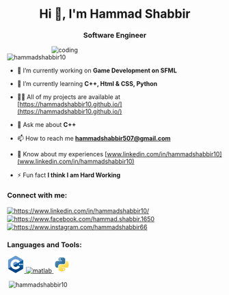 
<h1 align="center">Hi 👋, I'm Hammad Shabbir</h1>
<h3 align="center">Software Engineer</h3>

<image align = "right" alt = "coding" width = "400" src = "https://media.tenor.com/NOYF3f82b_gAAAAM/programmer.gif">
<p align="left"> <img src="https://komarev.com/ghpvc/?username=hammadshabbir10&label=Profile%20views&color=0e75b6&style=flat" alt="hammadshabbir10" /> </p>

- 🔭 I’m currently working on **Game Development on SFML**

- 🌱 I’m currently learning **C++, Html & CSS, Python**

- 👨‍💻 All of my projects are available at [https://hammadshabbir10.github.io/](https://hammadshabbir10.github.io/)

- 💬 Ask me about **C++**

- 📫 How to reach me **hammadshabbir507@gmail.com**

- 📄 Know about my experiences [www.linkedin.com/in/hammadshabbir10](www.linkedin.com/in/hammadshabbir10)

- ⚡ Fun fact **I think I am Hard Working**

<h3 align="left">Connect with me:</h3>
<p align="left">
<a href="https://linkedin.com/in/https://www.linkedin.com/in/hammadshabbir10/" target="blank"><img align="center" src="https://raw.githubusercontent.com/rahuldkjain/github-profile-readme-generator/master/src/images/icons/Social/linked-in-alt.svg" alt="https://www.linkedin.com/in/hammadshabbir10/" height="30" width="40" /></a>
<a href="https://fb.com/https://www.facebook.com/hammad.shabbir.1650" target="blank"><img align="center" src="https://raw.githubusercontent.com/rahuldkjain/github-profile-readme-generator/master/src/images/icons/Social/facebook.svg" alt="https://www.facebook.com/hammad.shabbir.1650" height="30" width="40" /></a>
<a href="https://instagram.com/https://www.instagram.com/hammadshabbir66" target="blank"><img align="center" src="https://raw.githubusercontent.com/rahuldkjain/github-profile-readme-generator/master/src/images/icons/Social/instagram.svg" alt="https://www.instagram.com/hammadshabbir66" height="30" width="40" /></a>
</p>

<h3 align="left">Languages and Tools:</h3>
<p align="left"> <a href="https://www.w3schools.com/cpp/" target="_blank" rel="noreferrer"> <img src="https://raw.githubusercontent.com/devicons/devicon/master/icons/cplusplus/cplusplus-original.svg" alt="cplusplus" width="40" height="40"/> </a> <a href="https://www.mathworks.com/" target="_blank" rel="noreferrer"> <img src="https://upload.wikimedia.org/wikipedia/commons/2/21/Matlab_Logo.png" alt="matlab" width="40" height="40"/> </a> <a href="https://www.python.org" target="_blank" rel="noreferrer"> <img src="https://raw.githubusercontent.com/devicons/devicon/master/icons/python/python-original.svg" alt="python" width="40" height="40"/> </a> </p>

<p>&nbsp;<img align="center" src="https://github-readme-stats.vercel.app/api?username=hammadshabbir10&show_icons=true&locale=en" alt="hammadshabbir10" /></p>
